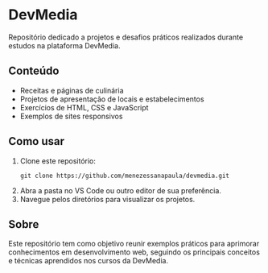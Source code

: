 # DevMedia

Repositório dedicado a projetos e desafios práticos realizados durante estudos na plataforma DevMedia.

## Conteúdo

- Receitas e páginas de culinária
- Projetos de apresentação de locais e estabelecimentos
- Exercícios de HTML, CSS e JavaScript
- Exemplos de sites responsivos

## Como usar

1. Clone este repositório:
   ```
   git clone https://github.com/menezessanapaula/devmedia.git
   ```
2. Abra a pasta no VS Code ou outro editor de sua preferência.
3. Navegue pelos diretórios para visualizar os projetos.

## Sobre

Este repositório tem como objetivo reunir exemplos práticos para aprimorar conhecimentos em desenvolvimento web, seguindo os
principais conceitos e técnicas aprendidos nos cursos da DevMedia.
